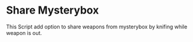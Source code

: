 # Share Mysterybox

This Script add option to share weapons from mysterybox by knifing while weapon is out.
